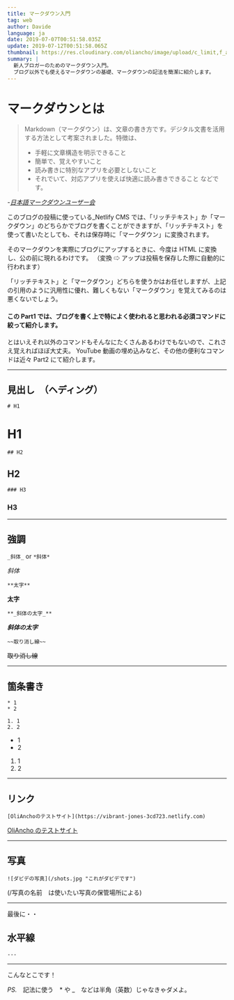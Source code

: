 ```yaml
---
title: マークダウン入門
tag: web
author: Davide
language: ja
date: 2019-07-07T00:51:58.035Z
update: 2019-07-12T00:51:58.065Z
thumbnail: https://res.cloudinary.com/oliancho/image/upload/c_limit,f_auto,q_auto,w_1800/v1563784575/bagushaus/baguspost/abc-accomplished-alphabet-48898.jpg
summary: |
  新人ブロガーのためのマークダウン入門。
  ブログ以外でも使えるマークダウンの基礎、マークダウンの記法を簡潔に紹介します。
---
```


# マークダウンとは

> Markdown（マークダウン）は、文章の書き方です。デジタル文書を活用する方法として考案されました。特徴は、
>
> - 手軽に文章構造を明示できること
> - 簡単で、覚えやすいこと
> - 読み書きに特別なアプリを必要としないこと
> - それでいて、対応アプリを使えば快適に読み書きできること
>   などです。

_\-[日本語マークダウンユーザー会](http://www.markdown.jp/what-is-markdown/)_

このブログの投稿に使っている\_Netlify CMS では、「リッチテキスト」か「マークダウン」のどちらかでブログを書くことができますが、「リッチテキスト」を使って書いたとしても、それは保存時に「マークダウン」に変換されます。

そのマークダウンを実際にブログにアップするときに、今度は HTML に変換し、公の前に現れるわけです。
（変換 ⇨ アップは投稿を保存した際に自動的に行われます）

「リッチテキスト」と「マークダウン」どちらを使うかはお任せしますが、上記の引用のように汎用性に優れ、難しくもない「マークダウン」を覚えてみるのは悪くないでしょう。

#### この Part1 では、ブログを書く上で特によく使われると思われる必須コマンドに絞って紹介します。

とはいえそれ以外のコマンドもそんなにたくさんあるわけでもないので、これさえ覚えればほぼ大丈夫。
YouTube 動画の埋め込みなど、その他の便利なコマンドは近々 Part2 にて紹介します。

---

## 見出し　（ヘディング）

`# H1`

# H1

`## H2`

## H2

`### H3`

### H3

---

## 強調

`_斜体_` or `*斜体*`

_斜体_

`**太字**`

**太字**

`**_斜体の太字_**`

_**斜体の太字**_

`~~取り消し線~~`

~~取り消し線~~

---

## 箇条書き

```
* 1
* 2

1. 1
2. 2
```

- 1
- 2

1. 1
2. 2

---

## リンク

`[OliAnchoのテストサイト](https://vibrant-jones-3cd723.netlify.com)`

[OliAncho のテストサイト](https://vibrant-jones-3cd723.netlify.com)

---

## 写真

`![ダビデの写真](/shots.jpg "これがダビデです")`

<BagusImg src="shots.jpg" title="ダビデの写真"/>

(/写真の名前　は使いたい写真の保管場所による)

---

最後に・・

## 水平線

`---`

---

こんなとこです！

*PS.*　記法に使う　\* や \_　などは半角（英数）じゃなきゃダメよ。
